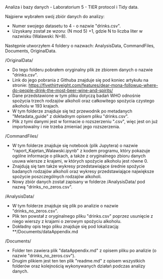 Analiza i bazy danych - Laboratorium 5 - TIER protocol i Tidy data.

Najpierw wybrałem swój zbiór danych do analizy:
- Numer swojego datasetu to 4 - o nazwie "drinks.csv". 
- Uzyskany został ze wzoru: (N mod 5) +1, gdzie N to liczba liter w nazwisku (Walawski: N=8).

Następnie utworzyłem 4 foldery o nazwach: AnalysisData, CommandFiles, Documents, OriginalData.

/OriginalData/
- Do tego folderu pobrałem oryginalny plik ze zbiorem danych o nazwie "drinks.csv".
- Link do jego pobrania z Githuba znajduje się pod koniec artykułu na stronie: https://fivethirtyeight.com/features/dear-mona-followup-where-do-people-drink-the-most-beer-wine-and-spirits/
- Dane przedstawione w tym pliku dotyczą badań WHO odnośnie spożycia trzech rodzajów alkoholi oraz całkowitego spożycia czystego alkoholu w 193 krajach.
- W tym folderze znajduje się też przewodnik po metadanych "Metadata_guide" z dokładnym opisem pliku "drinks.csv".
- Plik z tymi danymi jest w formacie o rozszerzeniu ".csv", więc jest on już importowalny i nie trzeba zmieniać jego rozszerzenia.

/CommandFiles/
- W tym folderze znajduje się notebook (plik Jupytera) o nazwie "raport_Kajetan_Walawski.ipynb" z kodem programu, który pokazuje ogólne informacje o plikach, a także z oryginalnego zbioru danych usuwa wiersze z krajami, w których spożycie alkoholu jest równe 0.
- Znajdują się tam także wykresy przedstawiające średnie spożycie badanych rodzajów alkoholi oraz wykresy przedstawiające największe spożycie poszczególnych rodzajów alkoholi.
- Nowy zbiór danych został zapisany w folderze /AnalysisData/ pod nazwą "drinks_no_zeros.csv".

/AnalysisData/
- W tym folderze znajduje się plik po analizie o nazwie "drinks_no_zeros.csv".
- Plik ten powstał z oryginalnego pliku "drinks.csv" poprzez usunięcie z niego wierszy z krajami o zerowym spożyciu alkoholu.
- Dokładny opis tego pliku znajduje się pod lokalizacją: **/Documents/dataAppendix.md

/Documents/
- Folder ten zawiera plik "dataAppendix.md" z opisem pliku po analizie (o nazwie "drinks_no_zeros.csv").
- Drugim plikiem jest ten ten plik "readme.md" z opisem wszystkich folderów oraz kolejnością wykonywanych działań podczas analizy danych.





